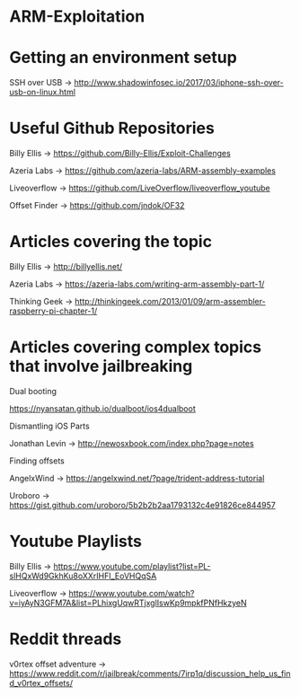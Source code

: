 # ARM-Exploitation
# Getting an environment setup

SSH over USB -> http://www.shadowinfosec.io/2017/03/iphone-ssh-over-usb-on-linux.html

# Useful Github Repositories
Billy Ellis -> https://github.com/Billy-Ellis/Exploit-Challenges

Azeria Labs -> https://github.com/azeria-labs/ARM-assembly-examples

Liveoverflow -> https://github.com/LiveOverflow/liveoverflow_youtube

Offset Finder -> https://github.com/jndok/OF32

# Articles covering the topic

Billy Ellis -> http://billyellis.net/

Azeria Labs -> https://azeria-labs.com/writing-arm-assembly-part-1/

Thinking Geek -> http://thinkingeek.com/2013/01/09/arm-assembler-raspberry-pi-chapter-1/

# Articles covering complex topics that involve jailbreaking

Dual booting

https://nyansatan.github.io/dualboot/ios4dualboot

Dismantling iOS Parts

Jonathan Levin -> http://newosxbook.com/index.php?page=notes

Finding offsets

AngelxWind -> https://angelxwind.net/?page/trident-address-tutorial

Uroboro -> https://gist.github.com/uroboro/5b2b2b2aa1793132c4e91826ce844957

# Youtube Playlists
Billy Ellis -> https://www.youtube.com/playlist?list=PL-slHQxWd9GkhKu8oXXrIHFI_EoVHQqSA

Liveoverflow -> https://www.youtube.com/watch?v=iyAyN3GFM7A&list=PLhixgUqwRTjxglIswKp9mpkfPNfHkzyeN

# Reddit threads

v0rtex offset adventure -> https://www.reddit.com/r/jailbreak/comments/7irp1q/discussion_help_us_find_v0rtex_offsets/
